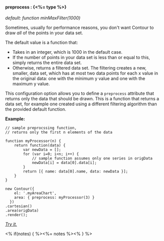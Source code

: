 #### **preprocess** : {<%= type %>}

*default: function minMaxFilter(1000)*

Sometimes, usually for performance reasons, you don't want Contour to draw *all* of the points in your data set. 

The default value is a function that:

* Takes in an integer, which is 1000 in the default case.
* If the number of points in your data set is less than or equal to this, simply returns the entire data set.
* Otherwise, returns a filtered data set. The filtering creates a new, smaller, data set, which has at most two data points for each x value in the original data: one with the minimum y value and one with the maximum y value.

This configuration option allows you to define a `preprocess` attribute that returns only the data that should be drawn. This is a function that returns a data set, for example one created using a different filtering algorithm than the provided default function.


**Example:**

	// sample preprocssing function, 
	// returns only the first n elements of the data
	
	function myProcessor(n) {
		return function(data) {
			var newData = [];
        	for (var i=0; i<n; i++) {
        		// sample function assumes only one series in origData
        		newData[i] = data[0].data[i];
        	}
        	return [{ name: data[0].name, data: newData }];
		}
    }

	new Contour({
        el: '.myAreaChart',
        area: { preprocess: myProcessor(3) } 
      })
    .cartesian()
    .area(origData)
    .render();

 *[Try it.](<%= jsFiddleLink %>)*

<% if(notes) { %><%= notes %><% } %>